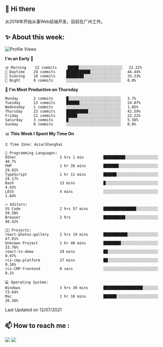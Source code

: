 ## 👋 Hi there

从2018年开始从事Web前端开发，目前在广州工作。

<!--![](https://github-readme-stats.vercel.app/api?username=fxpixels&theme=graywhite&hide_border=true)
![](https://github-readme-stats.vercel.app/api/top-langs/?username=fxpixels&hide_border=true&layout=compact)
-->
<!--
<img src="https://github-readme-stats.vercel.app/api?username=fxpixels&theme=graywhite&hide_border=true" width="500" alt=""/>
<img src="https://github-readme-stats.vercel.app/api/top-langs/?username=fxpixels&hide_border=true&layout=compact" width="300" alt=""/>
-->
## ✨ About this week:
<!--START_SECTION:waka-->
![Profile Views](http://img.shields.io/badge/Profile%20Views-6-blue)

**I'm an Early 🐤** 

```text
🌞 Morning    12 commits     █████░░░░░░░░░░░░░░░░░░░░   22.22% 
🌆 Daytime    24 commits     ███████████░░░░░░░░░░░░░░   44.44% 
🌃 Evening    18 commits     ████████░░░░░░░░░░░░░░░░░   33.33% 
🌙 Night      0 commits      ░░░░░░░░░░░░░░░░░░░░░░░░░   0.0%

```
📅 **I'm Most Productive on Thursday** 

```text
Monday       2 commits      █░░░░░░░░░░░░░░░░░░░░░░░░   3.7% 
Tuesday      13 commits     ██████░░░░░░░░░░░░░░░░░░░   24.07% 
Wednesday    1 commits      ░░░░░░░░░░░░░░░░░░░░░░░░░   1.85% 
Thursday     23 commits     ██████████░░░░░░░░░░░░░░░   42.59% 
Friday       12 commits     █████░░░░░░░░░░░░░░░░░░░░   22.22% 
Saturday     3 commits      █░░░░░░░░░░░░░░░░░░░░░░░░   5.56% 
Sunday       0 commits      ░░░░░░░░░░░░░░░░░░░░░░░░░   0.0%

```


📊 **This Week I Spent My Time On** 

```text
⌚︎ Time Zone: Asia/Shanghai

💬 Programming Languages: 
Other                    2 hrs 1 min         ██████████░░░░░░░░░░░░░░░   40.7% 
PHP                      1 hr 26 mins        ███████░░░░░░░░░░░░░░░░░░   29.02% 
TypeScript               1 hr 11 mins        ██████░░░░░░░░░░░░░░░░░░░   24.17% 
Bash                     13 mins             █░░░░░░░░░░░░░░░░░░░░░░░░   4.43% 
LESS                     4 mins              ░░░░░░░░░░░░░░░░░░░░░░░░░   1.64%

🔥 Editors: 
VS Code                  2 hrs 57 mins       ███████████████░░░░░░░░░░   59.58% 
Browser                  2 hrs               ██████████░░░░░░░░░░░░░░░   40.42%

🐱‍💻 Projects: 
react-photos-gallery     2 hrs 19 mins       ███████████░░░░░░░░░░░░░░   47.01% 
Unknown Project          1 hr 40 mins        ████████░░░░░░░░░░░░░░░░░   33.76% 
react-ts-demo            29 mins             ██░░░░░░░░░░░░░░░░░░░░░░░   9.97% 
rcs-cmp-platform         27 mins             ██░░░░░░░░░░░░░░░░░░░░░░░   9.16% 
rcs-CMP-frontend         0 secs              ░░░░░░░░░░░░░░░░░░░░░░░░░   0.1%

💻 Operating System: 
Windows                  3 hrs 39 mins       ██████████████████░░░░░░░   73.64% 
Mac                      1 hr 18 mins        ██████░░░░░░░░░░░░░░░░░░░   26.36%

```


 Last Updated on 12/07/2021
<!--END_SECTION:waka-->

## :mailbox: How to reach me : 

[<img src="https://img.icons8.com/bubbles/50/000000/gmail.png"/>](mailto:iampcfox@gmail.com)
[<img target="_blank" src="https://img.icons8.com/bubbles/50/000000/github.png">](https://github.com/FxPixels)



<!-- ![Visitor Badge](https://visitor-badge.laobi.icu/badge?page_id=fxpixels) -->

<!--
**FxPixels/FxPixels** is a ✨ _special_ ✨ repository because its `README.md` (this file) appears on your GitHub profile.

Here are some ideas to get you started:

- 🔭 I’m currently working on ...
- 🌱 I’m currently learning ...
- 👯 I’m looking to collaborate on ...
- 🤔 I’m looking for help with ...
- 💬 Ask me about ...
- 📫 How to reach me: ...
- 😄 Pronouns: ...
- ⚡ Fun fact: ...
-->
